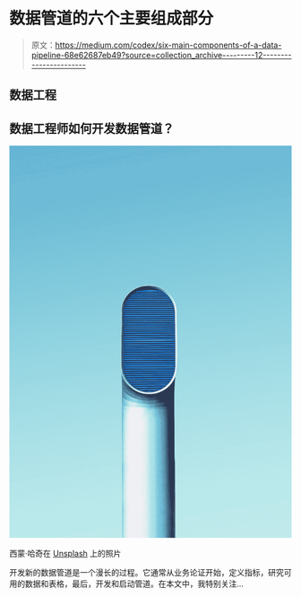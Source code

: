 # 数据管道的六个主要组成部分

> 原文：<https://medium.com/codex/six-main-components-of-a-data-pipeline-68e62687eb49?source=collection_archive---------12----------------------->

## 数据工程

## 数据工程师如何开发数据管道？

![](img/398587160a3656f1e3c4b48ebe30e438.png)

西蒙·哈奇在 [Unsplash](https://unsplash.com?utm_source=medium&utm_medium=referral) 上的照片

开发新的数据管道是一个漫长的过程。它通常从业务论证开始，定义指标，研究可用的数据和表格，最后，开发和启动管道。在本文中，我特别关注…